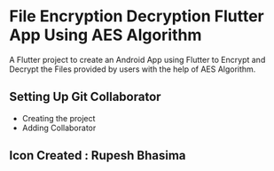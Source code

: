 # File Encryption Decryption Flutter App Using AES Algorithm 

A Flutter project to create an Android App using Flutter to Encrypt and Decrypt the Files provided by users with the help of AES Algorithm.

## Setting Up Git Collaborator

- Creating the project
- Adding Collaborator

## Icon Created : Rupesh Bhasima



